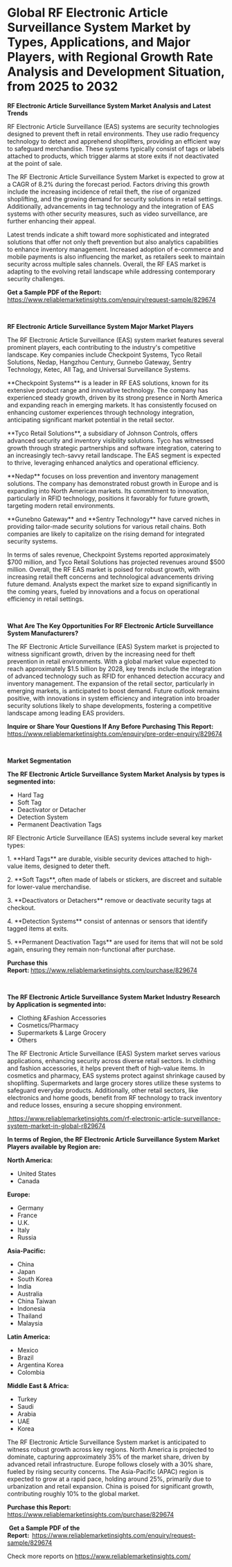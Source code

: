 <p><h1>Global RF Electronic Article Surveillance System Market by Types, Applications, and Major Players, with Regional Growth Rate Analysis and Development Situation, from 2025 to 2032</h1></p><p><strong>RF Electronic Article Surveillance System Market Analysis and Latest Trends</strong></p>
<p><p>RF Electronic Article Surveillance (EAS) systems are security technologies designed to prevent theft in retail environments. They use radio frequency technology to detect and apprehend shoplifters, providing an efficient way to safeguard merchandise. These systems typically consist of tags or labels attached to products, which trigger alarms at store exits if not deactivated at the point of sale.</p><p>The RF Electronic Article Surveillance System Market is expected to grow at a CAGR of 8.2% during the forecast period. Factors driving this growth include the increasing incidence of retail theft, the rise of organized shoplifting, and the growing demand for security solutions in retail settings. Additionally, advancements in tag technology and the integration of EAS systems with other security measures, such as video surveillance, are further enhancing their appeal. </p><p>Latest trends indicate a shift toward more sophisticated and integrated solutions that offer not only theft prevention but also analytics capabilities to enhance inventory management. Increased adoption of e-commerce and mobile payments is also influencing the market, as retailers seek to maintain security across multiple sales channels. Overall, the RF EAS market is adapting to the evolving retail landscape while addressing contemporary security challenges.</p></p>
<p><strong>Get a Sample PDF of the Report:&nbsp;</strong> <a href="https://www.reliablemarketinsights.com/enquiry/request-sample/829674?utm_campaign=3040&utm_medium=2&utm_source=Github&utm_content=ia&utm_term=25032025&utm_id=rf-electronic-article-surveillance-system">https://www.reliablemarketinsights.com/enquiry/request-sample/829674</a></p>
<p>&nbsp;</p>
<p><strong>RF Electronic Article Surveillance System Major Market Players</strong></p>
<p><p>The RF Electronic Article Surveillance (EAS) system market features several prominent players, each contributing to the industry's competitive landscape. Key companies include Checkpoint Systems, Tyco Retail Solutions, Nedap, Hangzhou Century, Gunnebo Gateway, Sentry Technology, Ketec, All Tag, and Universal Surveillance Systems.</p><p>**Checkpoint Systems** is a leader in RF EAS solutions, known for its extensive product range and innovative technology. The company has experienced steady growth, driven by its strong presence in North America and expanding reach in emerging markets. It has consistently focused on enhancing customer experiences through technology integration, anticipating significant market potential in the retail sector.</p><p>**Tyco Retail Solutions**, a subsidiary of Johnson Controls, offers advanced security and inventory visibility solutions. Tyco has witnessed growth through strategic partnerships and software integration, catering to an increasingly tech-savvy retail landscape. The EAS segment is expected to thrive, leveraging enhanced analytics and operational efficiency.</p><p>**Nedap** focuses on loss prevention and inventory management solutions. The company has demonstrated robust growth in Europe and is expanding into North American markets. Its commitment to innovation, particularly in RFID technology, positions it favorably for future growth, targeting modern retail environments.</p><p>**Gunebno Gateway** and **Sentry Technology** have carved niches in providing tailor-made security solutions for various retail chains. Both companies are likely to capitalize on the rising demand for integrated security systems.</p><p>In terms of sales revenue, Checkpoint Systems reported approximately $700 million, and Tyco Retail Solutions has projected revenues around $500 million. Overall, the RF EAS market is poised for robust growth, with increasing retail theft concerns and technological advancements driving future demand. Analysts expect the market size to expand significantly in the coming years, fueled by innovations and a focus on operational efficiency in retail settings.</p></p>
<p>&nbsp;</p>
<p><strong>What Are The Key Opportunities For RF Electronic Article Surveillance System Manufacturers?</strong></p>
<p><p>The RF Electronic Article Surveillance (EAS) System market is projected to witness significant growth, driven by the increasing need for theft prevention in retail environments. With a global market value expected to reach approximately $1.5 billion by 2028, key trends include the integration of advanced technology such as RFID for enhanced detection accuracy and inventory management. The expansion of the retail sector, particularly in emerging markets, is anticipated to boost demand. Future outlook remains positive, with innovations in system efficiency and integration into broader security solutions likely to shape developments, fostering a competitive landscape among leading EAS providers.</p></p>
<p><strong>Inquire or Share Your Questions If Any Before Purchasing This Report:</strong> <a href="https://www.reliablemarketinsights.com/enquiry/pre-order-enquiry/829674?utm_campaign=3040&utm_medium=2&utm_source=Github&utm_content=ia&utm_term=25032025&utm_id=rf-electronic-article-surveillance-system">https://www.reliablemarketinsights.com/enquiry/pre-order-enquiry/829674</a></p>
<p>&nbsp;</p>
<p><strong>Market Segmentation</strong></p>
<p><strong>The RF Electronic Article Surveillance System Market Analysis by types is segmented into:</strong></p>
<p><ul><li>Hard Tag</li><li>Soft Tag</li><li>Deactivator or Detacher</li><li>Detection System</li><li>Permanent Deactivation Tags</li></ul></p>
<p><p>RF Electronic Article Surveillance (EAS) systems include several key market types: </p><p>1. **Hard Tags** are durable, visible security devices attached to high-value items, designed to deter theft. </p><p>2. **Soft Tags**, often made of labels or stickers, are discreet and suitable for lower-value merchandise. </p><p>3. **Deactivators or Detachers** remove or deactivate security tags at checkout. </p><p>4. **Detection Systems** consist of antennas or sensors that identify tagged items at exits. </p><p>5. **Permanent Deactivation Tags** are used for items that will not be sold again, ensuring they remain non-functional after purchase.</p></p>
<p><strong>Purchase this Report:&nbsp;</strong><a href="https://www.reliablemarketinsights.com/purchase/829674?utm_campaign=3040&utm_medium=2&utm_source=Github&utm_content=ia&utm_term=25032025&utm_id=rf-electronic-article-surveillance-system">https://www.reliablemarketinsights.com/purchase/829674</a></p>
<p>&nbsp;</p>
<p><strong>The RF Electronic Article Surveillance System Market Industry Research by Application is segmented into:</strong></p>
<p><ul><li>Clothing &Fashion Accessories</li><li>Cosmetics/Pharmacy</li><li>Supermarkets & Large Grocery</li><li>Others</li></ul></p>
<p><p>The RF Electronic Article Surveillance (EAS) System market serves various applications, enhancing security across diverse retail sectors. In clothing and fashion accessories, it helps prevent theft of high-value items. In cosmetics and pharmacy, EAS systems protect against shrinkage caused by shoplifting. Supermarkets and large grocery stores utilize these systems to safeguard everyday products. Additionally, other retail sectors, like electronics and home goods, benefit from RF technology to track inventory and reduce losses, ensuring a secure shopping environment.</p></p>
<p><a href="https://www.reliablemarketinsights.com/rf-electronic-article-surveillance-system-market-in-global-r829674?utm_campaign=3040&utm_medium=2&utm_source=Github&utm_content=ia&utm_term=25032025&utm_id=rf-electronic-article-surveillance-system">&nbsp;https://www.reliablemarketinsights.com/rf-electronic-article-surveillance-system-market-in-global-r829674</a></p>
<p><strong>In terms of Region, the RF Electronic Article Surveillance System Market Players available by Region are:</strong></p>
<p>
    <p> <strong> North America: </strong>
        <ul>
            <li>United States</li>
            <li>Canada</li>
        </ul>
        </p> 
    <p> <strong> Europe: </strong>
        <ul>
            <li>Germany</li>
            <li>France</li>
            <li>U.K.</li>
            <li>Italy</li>
            <li>Russia</li>
        </ul>
        </p> 
    <p> <strong> Asia-Pacific: </strong>
        <ul>
            <li>China</li>
            <li>Japan</li>
            <li>South Korea</li>
            <li>India</li>
            <li>Australia</li>
            <li>China Taiwan</li>
            <li>Indonesia</li>
            <li>Thailand</li>
            <li>Malaysia</li>
        </ul>
        </p> 
    <p> <strong> Latin America: </strong>
        <ul>
            <li>Mexico</li>
            <li>Brazil</li>
            <li>Argentina Korea</li>
            <li>Colombia</li>
        </ul>
        </p> 
    <p> <strong> Middle East & Africa: </strong>
        <ul>
            <li>Turkey</li>
            <li>Saudi</li>
            <li>Arabia</li>
            <li>UAE</li>
            <li>Korea</li>
        </ul>
    </p>
    </p>
<p><p>The RF Electronic Article Surveillance System market is anticipated to witness robust growth across key regions. North America is projected to dominate, capturing approximately 35% of the market share, driven by advanced retail infrastructure. Europe follows closely with a 30% share, fueled by rising security concerns. The Asia-Pacific (APAC) region is expected to grow at a rapid pace, holding around 25%, primarily due to urbanization and retail expansion. China is poised for significant growth, contributing roughly 10% to the global market.</p></p>
<p><strong>Purchase this Report: </strong><a href="https://www.reliablemarketinsights.com/purchase/829674?utm_campaign=3040&utm_medium=2&utm_source=Github&utm_content=ia&utm_term=25032025&utm_id=rf-electronic-article-surveillance-system">https://www.reliablemarketinsights.com/purchase/829674</a></p>
<p>&nbsp;<strong>Get a Sample PDF of the Report:&nbsp;&nbsp;</strong><a href="https://www.reliablemarketinsights.com/enquiry/request-sample/829674?utm_campaign=3040&utm_medium=2&utm_source=Github&utm_content=ia&utm_term=25032025&utm_id=rf-electronic-article-surveillance-system">https://www.reliablemarketinsights.com/enquiry/request-sample/829674</a></p>
<p><strong></strong></p>
<p>Check more reports on <a href="https://www.reliablemarketinsights.com/?utm_campaign=3040&utm_medium=2&utm_source=Github&utm_content=ia&utm_term=25032025&utm_id=rf-electronic-article-surveillance-system">https://www.reliablemarketinsights.com/</a></p>